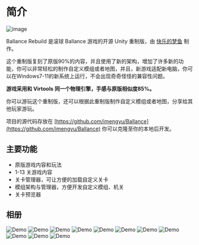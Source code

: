 # 简介

![image](../DemoImages/preview.jpg)

Ballance Rebuild 是滚球 Ballance 游戏的开源 Unity 重制版，由 [快乐的梦鱼](https://imengyu.top) 制作。

这个重制版复刻了原版90%的内容，并且使用了新的架构，增加了许多新的功能，你可以非常轻松的制作自定义模组或者地图，并且，新游戏适配新电脑，你可以在Windows7-11的新系统上运行，不会出现奇奇怪怪的兼容性问题。

**游戏采用和 Virtools 同一个物理引擎，手感与原版相似度85%。**

你可以游玩这个重制版，还可以根据此重制版制作自定义模组或者地图，分享给其他玩家游玩。

项目的源代码存放在 [https://github.com/imengyu/Ballance](https://github.com/imengyu/Ballance) 你可以克隆至你的本地后开发。

## 主要功能

* 原版游戏内容和玩法
* 1-13 关游戏内容
* 关卡管理器，可让方便的加载自定义关卡
* 模组架构与管理器，方便开发自定义模组、机关
* 关卡预览器

## 相册

![Demo](../DemoImages/11.jpg)
![Demo](../DemoImages/12.jpg)
![Demo](../DemoImages/13.jpg)
![Demo](../DemoImages/14.jpg)
![Demo](../DemoImages/18.jpg)
![Demo](../DemoImages/9.jpg)
![Demo](../DemoImages/6.jpg)
![Demo](../DemoImages/7.jpg)
![Demo](../DemoImages/15.jpg)
![Demo](../DemoImages/16.jpg)
![Demo](../DemoImages/17.jpg)

